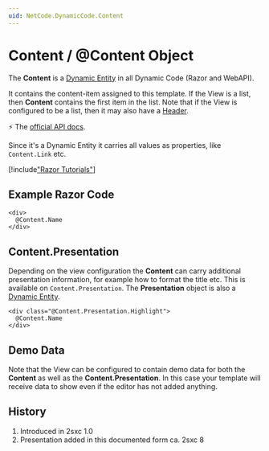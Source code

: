 ```yaml
---
uid: NetCode.DynamicCode.Content
---
```


# Content / @Content Object

The **Content** is a [Dynamic Entity](xref:NetCode.DynamicData.DynamicEntity) in all Dynamic Code (Razor and WebAPI). 

It contains the content-item assigned to this template. If the View is a list, then **Content** contains the first item in the list. Note that if the View is configured to be a list, then it may also have a [Header](xref:NetCode.DynamicCode.Header).

⚡ The [official API docs](xref:ToSic.Sxc.Code.IDynamicCode.Content).

Since it's a Dynamic Entity it carries all values as properties, like `Content.Link` etc. 


[!include["Razor Tutorials"](~/shared/tutorials/razor.md)]


## Example Razor Code

```razor
<div>
  @Content.Name
</div>
```

## Content.Presentation

Depending on the view configuration the **Content** can carry additional presentation information, for example how to format the title etc. This is available on `Content.Presentation`. The **Presentation** object is also a [Dynamic Entity](xref:NetCode.DynamicData.DynamicEntity). 

```razor
<div class="@Content.Presentation.Highlight">
  @Content.Name
</div>
```

## Demo Data

Note that the View can be configured to contain demo data for both the **Content** as well as the **Content.Presentation**. In this case your template will receive data to show even if the editor has not added anything. 

## History

1. Introduced in 2sxc 1.0
1. Presentation added in this documented form ca. 2sxc 8